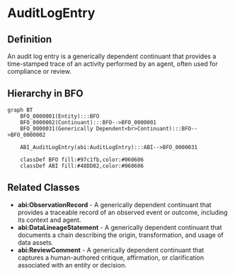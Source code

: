 # AuditLogEntry

## Definition
An audit log entry is a generically dependent continuant that provides a time-stamped trace of an activity performed by an agent, often used for compliance or review.

## Hierarchy in BFO
```mermaid
graph BT
    BFO_0000001(Entity):::BFO
    BFO_0000002(Continuant):::BFO-->BFO_0000001
    BFO_0000031(Generically Dependent<br>Continuant):::BFO-->BFO_0000002
    
    ABI_AuditLogEntry(abi:AuditLogEntry):::ABI-->BFO_0000031
    
    classDef BFO fill:#97c1fb,color:#060606
    classDef ABI fill:#48DD82,color:#060606
```

## Related Classes
- **abi:ObservationRecord** - A generically dependent continuant that provides a traceable record of an observed event or outcome, including its context and agent.
- **abi:DataLineageStatement** - A generically dependent continuant that documents a chain describing the origin, transformation, and usage of data assets.
- **abi:ReviewComment** - A generically dependent continuant that captures a human-authored critique, affirmation, or clarification associated with an entity or decision. 